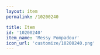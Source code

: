 ```yaml
---
layout: item
permalink: /10200240

title: Item
id: '10200240'
item_name: 'Messy Pompadour'
icon_url: 'customize/10200240.png'
---
```

